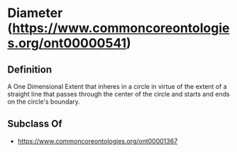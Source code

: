# Diameter (https://www.commoncoreontologies.org/ont00000541)

## Definition
A One Dimensional Extent that inheres in a circle in virtue of the extent of a straight line that passes through the center of the circle and starts and ends on the circle's boundary.

## Subclass Of
- https://www.commoncoreontologies.org/ont00001367

